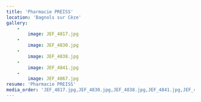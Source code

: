 ```yaml
---
title: 'Pharmacie PREISS'
location: 'Bagnols sur Cèze'
gallery:
    -
        image: JEF_4817.jpg
    -
        image: JEF_4830.jpg
    -
        image: JEF_4838.jpg
    -
        image: JEF_4841.jpg
    -
        image: JEF_4867.jpg
resume: 'Pharmacie PREISS'
media_order: 'JEF_4817.jpg,JEF_4830.jpg,JEF_4838.jpg,JEF_4841.jpg,JEF_4867.jpg'
---
```


